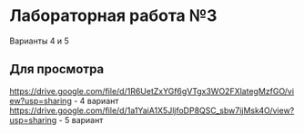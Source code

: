 # Лабораторная работа №3
Варианты 4 и 5

## Для просмотра

https://drive.google.com/file/d/1R6UetZxYGf6gVTgx3WO2FXlategMzfGO/view?usp=sharing - 4 вариант
https://drive.google.com/file/d/1a1YaiA1X5JljfoDP8QSC_sbw7ijMsk4O/view?usp=sharing - 5 вариант